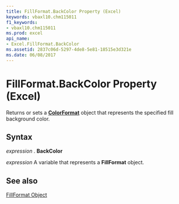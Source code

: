 ```yaml
---
title: FillFormat.BackColor Property (Excel)
keywords: vbaxl10.chm115011
f1_keywords:
- vbaxl10.chm115011
ms.prod: excel
api_name:
- Excel.FillFormat.BackColor
ms.assetid: 2837c06d-5297-4de8-5e81-18515e3d321e
ms.date: 06/08/2017
---
```



# FillFormat.BackColor Property (Excel)

Returns or sets a  **[ColorFormat](Excel.ColorFormat.md)** object that represents the specified fill background color.


## Syntax

 _expression_ . **BackColor**

 _expression_ A variable that represents a **FillFormat** object.


## See also


[FillFormat Object](Excel.FillFormat.md)

